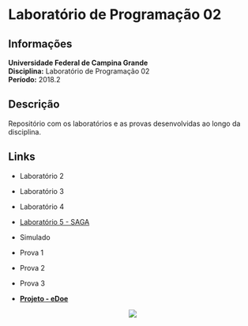 # Laboratório de Programação 02

## Informações

**Universidade Federal de Campina Grande**  
**Disciplina:** Laboratório de Programação 02  
**Período:** 2018.2

## Descrição

Repositório com os laboratórios e as provas desenvolvidas ao longo da disciplina.

## Links

* Laboratório 2
* Laboratório 3
* Laboratório 4
* [Laboratório 5 - SAGA](https://github.com/HigorSnt/SAGA "SAGA")
* Simulado
* Prova 1
* Prova 2
* Prova 3

* [**Projeto - eDoe**](https://github.com/HigorSnt/eDoe "eDoe")


<p align="center">
  <img src="http://alumni.computacao.ufcg.edu.br/static/logica/images/logo.png"/>
</p>
